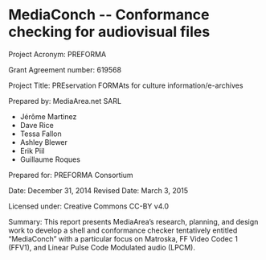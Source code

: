 # MediaConch -- Conformance checking for audiovisual files

Project Acronym: PREFORMA

Grant Agreement number: 619568

Project Title: PREservation FORMAts for culture information/e-archives

Prepared by: MediaArea.net SARL

  - Jérôme Martinez
  - Dave Rice
  - Tessa Fallon
  - Ashley Blewer
  - Erik Piil
  - Guillaume Roques

Prepared for: PREFORMA Consortium

Date: December 31, 2014
Revised Date: March 3, 2015

Licensed under: Creative Commons CC-BY v4.0

Summary: This report presents MediaArea’s research, planning, and design work to develop a shell and conformance checker tentatively entitled “MediaConch” with a particular focus on Matroska, FF Video Codec 1 (FFV1), and Linear Pulse Code Modulated audio (LPCM).

<!-- toc -->

